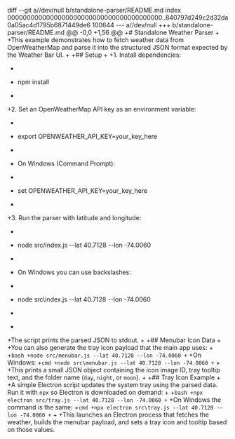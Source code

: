 diff --git a//dev/null b/standalone-parser/README.md
index 0000000000000000000000000000000000000000..840797d249c2d32da0a05ac4d1795b6871449de6 100644
--- a//dev/null
+++ b/standalone-parser/README.md
@@ -0,0 +1,56 @@
+# Standalone Weather Parser
+
+This example demonstrates how to fetch weather data from OpenWeatherMap and parse it into the structured JSON format expected by the Weather Bar UI.
+
+## Setup
+
+1. Install dependencies:
+   ```bash
+   npm install
+   ```
+2. Set an OpenWeatherMap API key as an environment variable:
+   ```bash
+   export OPENWEATHER_API_KEY=your_key_here
+   ```
+   On Windows (Command Prompt):
+   ```cmd
+   set OPENWEATHER_API_KEY=your_key_here
+   ```
+3. Run the parser with latitude and longitude:
+   ```bash
+   node src/index.js --lat 40.7128 --lon -74.0060
+   ```
+   On Windows you can use backslashes:
+   ```cmd
+   node src\index.js --lat 40.7128 --lon -74.0060
+   ```
+
+The script prints the parsed JSON to stdout.
+
+## Menubar Icon Data
+
+You can also generate the tray icon payload that the main app uses:
+
+```bash
+node src/menubar.js --lat 40.7128 --lon -74.0060
+```
+On Windows:
+```cmd
+node src\menubar.js --lat 40.7128 --lon -74.0060
+```
+
+This prints a small JSON object containing the icon image ID, tray tooltip text, and the folder name (`day`, `night`, or `moon`).
+
+## Tray Icon Example
+
+A simple Electron script updates the system tray using the parsed data. Run it with `npx` so Electron is downloaded on demand:
+
+```bash
+npx electron src/tray.js --lat 40.7128 --lon -74.0060
+```
+On Windows the command is the same:
+```cmd
+npx electron src\tray.js --lat 40.7128 --lon -74.0060
+```
+
+This launches an Electron process that fetches the weather, builds the menubar payload, and sets a tray icon and tooltip based on those values.

